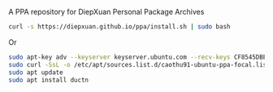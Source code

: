 A PPA repository for DiepXuan Personal Package Archives

```bash
curl -s https://diepxuan.github.io/ppa/install.sh | sudo bash
```

Or

```bash
sudo apt-key adv --keyserver keyserver.ubuntu.com --recv-keys CF8545DBEDD9351A
sudo curl -SsL -o /etc/apt/sources.list.d/caothu91-ubuntu-ppa-focal.list https://diepxuan.github.io/diepxuanppa/caothu91-ubuntu-ppa-focal.list
sudo apt update
sudo apt install ductn
```
